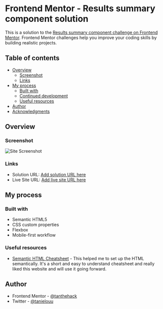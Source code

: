 # Frontend Mentor - Results summary component solution

This is a solution to the [Results summary component challenge on Frontend Mentor](https://www.frontendmentor.io/challenges/results-summary-component-CE_K6s0maV). Frontend Mentor challenges help you improve your coding skills by building realistic projects. 

## Table of contents

- [Overview](#overview)
  - [Screenshot](#screenshot)
  - [Links](#links)
- [My process](#my-process)
  - [Built with](#built-with)
  - [Continued development](#continued-development)
  - [Useful resources](#useful-resources)
- [Author](#author)
- [Acknowledgments](#acknowledgments)

## Overview

### Screenshot

![Site Screenshot](images/screenshot.png)


### Links

- Solution URL: [Add solution URL here](https://your-solution-url.com)
- Live Site URL: [Add live site URL here](https://your-live-site-url.com)

## My process

### Built with

- Semantic HTML5
- CSS custom properties
- Flexbox
- Mobile-first workflow

### Useful resources

- [Semantic HTML Cheatsheet](https://www.codecademy.com/learn/learn-html/modules/learn-semantic-html/cheatsheet) - This helped me to set up the HTML semantically. It's a short and easy to understand cheatsheet and really liked this website and will use it going forward.

## Author

- Frontend Mentor - [@tanthehack](https://www.frontendmentor.io/profile/yourusername)
- Twitter - [@tanielouu](https://www.twitter.com/yourusername)
